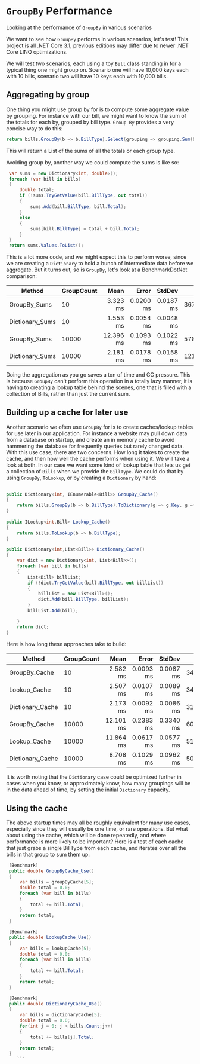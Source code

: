 # `GroupBy` Performance
Looking at the performance of `GroupBy` in various scenarios

We want to see how `GroupBy` performs in various scenarios, let's test!
This project is all .NET Core 3.1, previous editions may differ due to newer
.NET Core LINQ optimizations.

We will test two scenarios, each using a toy `Bill` class standing in for a typical thing one might group on.
Scenario one will have 10,000 keys each with 10 bills, scenario two will have 10 keys each with 10,000 bills.



## Aggregating by group
One thing you might use group by for is to compute some aggregate value by grouping. For instance with our bill, we might want to know the sum of the totals for each by, grouped by bill type. `Group By` provides a very concise way to do this:

```c#
return bills.GroupBy(b => b.BillType).Select(grouping => grouping.Sum(b => b.Total)).ToList();
```
This will return a List of the sums of all the totals or each group type.

Avoiding group by, another way we could compute the sums is like so:
```c#
 var sums = new Dictionary<int, double>();
 foreach (var bill in bills)
 {
     double total;
     if (!sums.TryGetValue(bill.BillType, out total))
     {
         sums.Add(bill.BillType, bill.Total);
     }
     else
     {                    
         sums[bill.BillType] = total + bill.Total;
     }
 }
 return sums.Values.ToList();
```
This is a lot more code, and we might expect this to perform worse, since we are creating a `Dictionary` to hold a bunch of intermediate data before we aggregate. But it turns out, so is `GroupBy`, let's look at a BenchmarkDotNet comparison:

|             Method | GroupCount |      Mean |     Error |    StdDev |    Gen 0 |    Gen 1 |    Gen 2 |  Allocated |
|------------------- |----------- |----------:|----------:|----------:|---------:|---------:|---------:|-----------:|
|       GroupBy_Sums |         10 |  3.323 ms | 0.0200 ms | 0.0187 ms | 367.1875 | 292.9688 | 210.9375 | 2566.69 KB |
|    Dictionary_Sums |         10 |  1.553 ms | 0.0054 ms | 0.0048 ms |        - |        - |        - |    1.16 KB |
|       GroupBy_Sums |      10000 | 12.396 ms | 0.1093 ms | 0.1022 ms | 578.1250 | 296.8750 |  78.1250 | 4586.58 KB |
|    Dictionary_Sums |      10000 |  2.181 ms | 0.0178 ms | 0.0158 ms | 121.0938 | 101.5625 |  85.9375 |  998.24 KB |

Doing the aggregation as you go saves a ton of time and GC pressure. This is because `GroupBy` can't perform this operation in a totally lazy manner, it is having to creating a lookup table behind the scenes, one that is filled with a collection of Bills, rather than just the current sum.

## Building up a cache for later use

Another scenario we often use `GroupBy` for is to create caches/lookup tables for use later in our application.  For instance a website may pull down data from a database on startup, and create an in memory cache to avoid hammering the database for frequently queries but rarely changed data. With this use case, there are two concerns. How long it takes to create the cache, and then how well the cache performs when using it. We will take a look at both. In our case we want some kind of lookup table that lets us get a collection of `Bills` when we provide the `BillType`. We could do that by using `GroupBy`, `ToLookup`, or by creating a `Dictionary` by hand:
``` c#
 
public Dictionary<int, IEnumerable<Bill>> GroupBy_Cache()
{
    return bills.GroupBy(b => b.BillType).ToDictionary(g => g.Key, g => (IEnumerable<Bill>)g);
}
 
public ILookup<int,Bill> Lookup_Cache()
{
    return bills.ToLookup(b => b.BillType);
}

public Dictionary<int,List<Bill>> Dictionary_Cache()
{
    var dict = new Dictionary<int, List<Bill>>();
    foreach (var bill in bills)
    {
        List<Bill> billList;
        if (!dict.TryGetValue(bill.BillType, out billList))
        {
            billList = new List<Bill>();
            dict.Add(bill.BillType, billList);
        }
        billList.Add(bill);

    }
    return dict;
}
```

Here is how long these approaches take to build:


|           Method | GroupCount |      Mean |     Error |    StdDev |    Gen 0 |    Gen 1 |    Gen 2 | Allocated |
|----------------- |----------- |----------:|----------:|----------:|---------:|---------:|---------:|----------:|
|    GroupBy_Cache |         10 |  2.582 ms | 0.0093 ms | 0.0087 ms | 343.7500 | 265.6250 | 187.5000 |   2.51 MB |
|     Lookup_Cache |         10 |  2.507 ms | 0.0107 ms | 0.0089 ms | 343.7500 | 265.6250 | 187.5000 |    2.5 MB |
| Dictionary_Cache |         10 |  2.173 ms | 0.0092 ms | 0.0086 ms | 312.5000 | 226.5625 | 156.2500 |    2.5 MB |
|    GroupBy_Cache |      10000 | 12.101 ms | 0.2383 ms | 0.3340 ms | 609.3750 | 328.1250 | 203.1250 |   4.75 MB |
|     Lookup_Cache |      10000 | 11.864 ms | 0.0617 ms | 0.0577 ms | 515.6250 | 218.7500 |  62.5000 |   3.85 MB |
| Dictionary_Cache |      10000 |  8.708 ms | 0.1029 ms | 0.0962 ms | 500.0000 | 312.5000 | 140.6250 |   3.58 MB |

It is worth noting that the `Dictionary` case could be optimized further in cases when you know, or approximately know, how many groupings will be in the data ahead of time, by setting the initial `Dictionary` capacity.

## Using the cache

The above startup times may all be roughly equivalent for many use cases, especially since they will usually be one time, or rare operations. But what about using the cache, which will be done repeatedly, and where performance is more likely to be important?  Here is a test of each cache that just grabs a single BillType from each cache, and iterates over all the bills in that group to sum them up:

```c#
 [Benchmark]
 public double GroupByCache_Use()
 {          
     var bills = groupByCache[5];
     double total = 0.0;
     foreach (var bill in bills)
     {
         total += bill.Total;
     }
     return total;
 }

 [Benchmark]
 public double LookupCache_Use()
 {                        
     var bills = lookupCache[5];
     double total = 0.0;
     foreach (var bill in bills)
     {
         total += bill.Total;
     }                    
     return total;
 }

 [Benchmark]
 public double DictionaryCache_Use()
 {
     var bills = dictionaryCache[5];
     double total = 0.0;
     for(int j = 0; j < bills.Count;j++)
     {
         total += bills[j].Total;
     }
     return total;                    
 }
    ```

